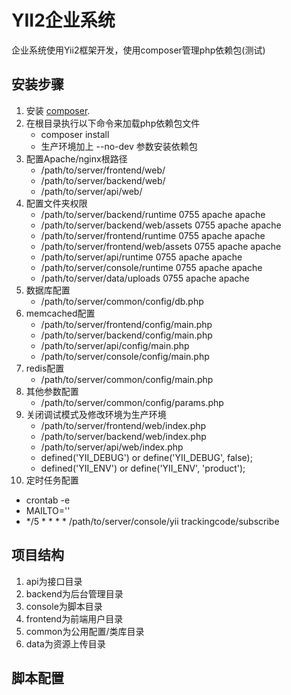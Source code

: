 YII2企业系统
===========================

企业系统使用Yii2框架开发，使用composer管理php依赖包(测试)

安装步骤
------------
1. 安装 [composer](http://getcomposer.org/download/).
2. 在根目录执行以下命令来加载php依赖包文件
   * composer install
   * 生产环境加上 --no-dev 参数安装依赖包
3. 配置Apache/nginx根路径
   * /path/to/server/frontend/web/
   * /path/to/server/backend/web/
   * /path/to/server/api/web/
4. 配置文件夹权限
   * /path/to/server/backend/runtime     0755 apache apache
   * /path/to/server/backend/web/assets     0755 apache apache
   * /path/to/server/frontend/runtime     0755 apache apache
   * /path/to/server/frontend/web/assets     0755 apache apache
   * /path/to/server/api/runtime     0755 apache apache
   * /path/to/server/console/runtime     0755 apache apache
   * /path/to/server/data/uploads     0755 apache apache
5. 数据库配置
   * /path/to/server/common/config/db.php
6. memcached配置
   * /path/to/server/frontend/config/main.php
   * /path/to/server/backend/config/main.php
   * /path/to/server/api/config/main.php
   * /path/to/server/console/config/main.php
7. redis配置
   * /path/to/server/common/config/main.php
8. 其他参数配置
   * /path/to/server/common/config/params.php
9. 关闭调试模式及修改环境为生产环境
   * /path/to/server/frontend/web/index.php
   * /path/to/server/backend/web/index.php
   * /path/to/server/api/web/index.php
   * defined('YII_DEBUG') or define('YII_DEBUG', false);
   * defined('YII_ENV') or define('YII_ENV', 'product');
10. 定时任务配置
   * crontab -e
   * MAILTO=''
   * */5 * * * * /path/to/server/console/yii trackingcode/subscribe

项目结构
------------
1. api为接口目录
2. backend为后台管理目录
3. console为脚本目录
4. frontend为前端用户目录
5. common为公用配置/类库目录
6. data为资源上传目录

脚本配置
------------
